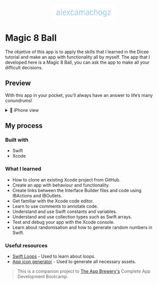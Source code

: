 <p align="center">
    <a href="https://www.twitter.com/alexcamachogz">
        <img src="Documentation/alex.png" alt="Alex Camacho"/>
    </a>
</p>

# Magic 8 Ball
The objetive of this app is to apply the skills that I learned in the Dicee tutorial and make an app with functionality all by myself. The app that I developed here is a Magic 8 Ball, you can ask the app to make all your difficult decisions.


## Preview
With this app in your pocket, you’ll always have an answer to life’s many conundrums!
<details>
  <summary>📱 iPhone view</summary>
  <img src="Documentation/magic-8-ball.png">
</details>

## My process

### Built with
* Swift
* Xcode

### What I learned
* How to clone an existing Xcode project from GitHub.
* Create an app with behaviour and functionality.
* Create links between the Interface Builder files and code using IBActions and IBOutlets.
* Get familiar with the Xcode code editor.
* Learn to use comments to annotate code.
* Understand and use Swift constants and variables.
* Understand and use collection types such as Swift arrays.
* Test and debug your app with the Xcode console.
* Learn about randomisation and how to generate random numbers in Swift.

### Useful resources
* [Swift Loops](https://www.programiz.com/swift-programming/for-in-loop) - Used to learn about loops.
* [App icon generator](https://appicon.co/#image-sets) - Used to generate all necessary assets.

> This is a companion project to [The App Brewery's](https://www.appbrewery.co/) Complete App Development Bootcamp.

